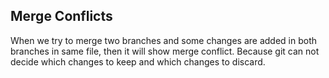 ## Merge Conflicts
When we try to merge two branches and some changes are added in both branches in same file, then
it will show merge conflict. Because git can not decide which changes to keep and which changes to discard.